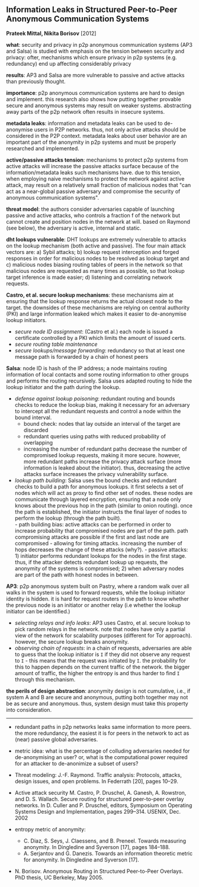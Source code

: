 ## Information Leaks in Structured Peer-to-Peer Anonymous Communication Systems
**Prateek Mittal, Nikita Borisov** [2012]

**what**: security and privacy in p2p anonymous communication systems (AP3 and Salsa) is studied with emphasis on the tension between security and privacy: ofter, mechanisms which ensure privacy in p2p systems (e.g. redundancy) end up affecting considerably privacy

**results**: AP3 and Salsa are more vulnerable to passive and active attacks than previously thought. 

**importance**: p2p anonymous communication systems are hard to design and implement. this research also shows how putting together provable secure and anonymous systems may result on weaker systems. abstracting away parts of the p2p network often results in insecure systems.

**metadata leaks**: information and metadata leaks can be used to de-anonymise users in P2P networks. thus, not only active attacks should be considered in the P2P context. metadata leaks about user behavior are an important part of the anonymity in p2p systems and must be properly researched and implemented.

**active/passive attacks tension**: mechanisms to protect p2p systems from active attacks will increase the passive attacks surface because of the information/metadata leaks such mechanisms have. due to this tension, when employing naive mechanisms to protect the network against active attack, may result on a relatively small fraction of malicious nodes that "can act as a near-global passive adversary and compromise the security of anonymous communication systems".

**threat model**: the authors consider adversaries capable of launching passive and active attacks, who controls a fraction f of the network but cannot create and position nodes in the network at will. based on Raymond (see below), the adversary is active, internal and static.

**dht lookups vulnerable**: DHT lookups are extremely vulnerable to attacks on the lookup mechanism (both active and passive). The four main attack vectors are: a) Sybil attacks; b) lookup request interception and forged responses in order for malicious nodes to be resolved as lookup target and c) malicious nodes biasing routing tables of peers in the network so that malicious nodes are requested as many times as possible, so that lookup target inference is made easier; d) listening and correlating network requests.

**Castro, et al. secure lookup mechanisms**: these mechanisms aim at ensuring that the lookup response returns the actual closest node to the target. the downsides of these mechanisms are relying on central authority (PKI) and large information leaked which makes it easier to de-anonymise lookup initiators.

- *secure node ID assignment*: (Castro et al.) each node is issued a certificate controlled by a PKI which limits the amount of issued certs.
- *secure routing table maintenance*
- *secure lookups/message forwarding*: redundancy so that at least one message path is forwarded by a chain of honest peers 


**Salsa**: node ID is hash of the IP address; a node maintains routing information of local contacts and some routing information to other groups and performs the routing recursively. Salsa uses adapted routing to hide the lookup initiator and the path during the lookup.

- *defense against lookup poisoning*: redundant routing and bounds checks to reduce the lookup bias, making it necessary for an adversary to intercept all the redundant requests and control a node within the bound interval.
	- bound check: nodes that lay outside an interval of the target are discarded
	- redundant queries using paths with reduced probability of overlapping 
	- increasing the number of redundant paths decrease the number of compromised lookup requests, making it more secure. however, more redundant paths increase the privacy attack surface (more information is leaked about the initiator). thus, decreasing the active attacks surface increases the privacy vulnerability surface.
 - *lookup path building*: Salsa uses the bound checks and redundant checks to build a path for anonymous lookups. it first selects a set of nodes which will act as proxy to find other set of nodes. these nodes are communicate through layered encryption, ensuring that a node only knows about the previous hop in the path (similar to onion routing). once the path is established, the initiator instructs the final layer of nodes to perform the lookup (through the path built).  
		- path building bias: active attacks can be performed in order to increase probability that compromised nodes are part of the path. path compromising attacks are possible if the first and last node are compromised - allowing for timing attacks. increasing the number of hops decreases the change of these attacks (why?).
		- passive attacks: 1) initiator performs redundant lookups for the nodes in the first stage. thus, if the attacker detects redundant lookup up requests, the anonymity of the systems is compromised; 2) when adversary nodes are part of the path with honest nodes in between.


**AP3**: p2p anonymous system built on Pastry, where a random walk over all walks in the system is used to forward requests, while the lookup initiator identity is hidden. it is hard for request routers in the path to know whether the previous node is an initiator or another relay (i.e whether the lookup initiator can be identified.)
 - *selecting relays and info leaks*: AP3 uses Castro, et al. secure lookup to pick random relays in the network. note that nodes have only a partial view of the network for scalability purposes (different for Tor approach). however, the secure lookup breaks anonymity.
 - *observing chain of requests*: in a chain of requests, adversaries are able to guess that the lookup initiator is `I` if they did not observe any request to `I` - this means that the request was initiated by `I`. the probability for this to happen depends on the current traffic of the network. the bigger amount of traffic, the higher the entropy is and thus harder to find `I` through this mechanism. 

**the perils of design abstraction**: anonymity design is not cumulative, i.e., if system A and B are secure and anonymous, putting both together may not be as secure and anonymous. thus, system design must take this property into consideration.

---

- redundant paths in p2p networks leaks same information to more peers. the more redundancy, the easiest it is for peers in the network to act as (near) passive global adversaries.

- metric idea: what is the percentage of colluding adversaries needed for de-anonymising an user? or, what is the computational power required for an attacker to de-anonimize a subset of users? 

- Threat modeling: J.-F. Raymond. Traffic analysis: Protocols, attacks, design issues, and open problems. In Federrath [20], pages 10–29.

- Active attack security M. Castro, P. Druschel, A. Ganesh, A. Rowstron, and
D. S. Wallach. Secure routing for structured peer-to-peer overlay networks. In D. Culler and P. Druschel, editors, Symposium on Operating Systems Design and Implementation, pages 299–314. USENIX, Dec. 2002

- entropy metric of anonymity: 
	- C. Diaz, S. Seys, J. Claessens, and B. Preneel. Towards measuring anonymity. In Dingledine and Syverson [17], pages 184–188.
	- A. Serjantov and G. Danezis. Towards an information theoretic metric for anonymity. In Dingledine and Syverson [17].

- N. Borisov. Anonymous Routing in Structured Peer-to-Peer Overlays. PhD thesis, UC Berkeley, May 2005.